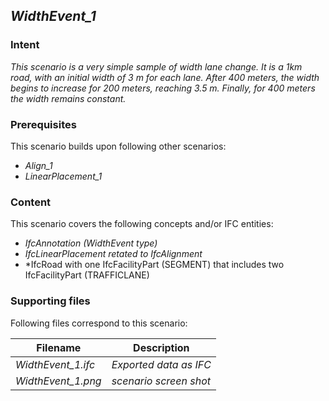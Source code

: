 ## *WidthEvent_1*

### Intent

*This scenario is a very simple sample of width lane change. It is a 1km road, with an initial width of 3 m for each lane. After 400 meters, the width begins to increase for 200 meters, reaching 3.5 m. Finally, for 400 meters the width remains constant.*

### Prerequisites

This scenario builds upon following other scenarios:
- *Align_1*
- *LinearPlacement_1*

### Content

This scenario covers the following concepts and/or IFC entities:
- *IfcAnnotation (WidthEvent type)*
- *IfcLinearPlacement retated to IfcAlignment*
- *IfcRoad with one IfcFacilityPart (SEGMENT) that includes two IfcFacilityPart (TRAFFICLANE)

### Supporting files

Following files correspond to this scenario:

| Filename                     | Description                               |
|------------------------------|-------------------------------------------|
| *WidthEvent_1.ifc*           | *Exported data as IFC*                    |
| *WidthEvent_1.png*   		   | *scenario screen shot*  |
  
